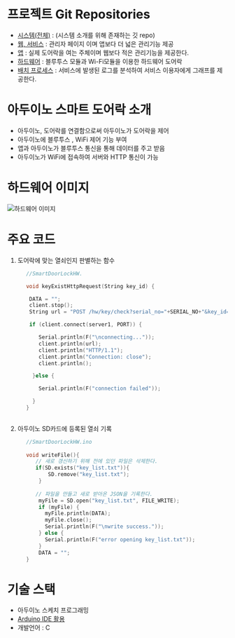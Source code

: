 # 프로젝트 Git Repositories
 - [시스템(전체)](https://github.com/yung6699/SmartDoorLock) : (시스템 소개를 위해 존재하는 깃 repo) 
 - [웹, 서비스](../SmartDoorLock-WebApplication) : 관리자 페이지 이며 앱보다 더 넓은 관리기능 제공
 - [앱](../SmartDoorLock-HybridApplication) : 실제 도어락을 여는 주체이며 웹보다 적은 관리기능을 제공한다.
 - [하드웨어](../SmartDoorLock-Arduino) : 블루투스 모듈과 Wi-Fi모듈을 이용한 하드웨어 도어락
 - [배치 프로세스](../SmartDoorLock-BatchProcess) : 서비스에 발생된 로그를 분석하여 서비스 이용자에게 그래프를 제공한다.

# 아두이노 스마트 도어락 소개

- 아두이노, 도어락를 연결함으로써 아두이노가 도어락을 제어
- 아두이노에 블루투스 , WiFi 제어 기능 부여
- 앱과 아두이노가 블루투스 통신을 통해 데이터를 주고 받음
- 아두이노가 WiFi에 접속하여 서버와 HTTP 통신이 가능

   
# 하드웨어 이미지 

![하드웨어 이미지](https://github.com/yung6699/SmartDoorLock/blob/master/SmartDoorLock-Arduino/docs/Hardware.png)

# 주요 코드

 1. 도어락에 맞는 열쇠인지 판별하는 함수

  ``` c
	  	//SmartDoorLockHW.

		void keyExistHttpRequest(String key_id) {

 		 DATA = "";
   		 client.stop();
   		 String url = "POST /hw/key/check?serial_no="+SERIAL_NO+"&key_id="+key_id;

  		 if (client.connect(server1, PORT)) {

   			Serial.println(F("\nconnecting..."));
		    client.println(url);
		    client.println("HTTP/1.1");
		    client.println("Connection: close");
		    client.println();

		  }else {

		    Serial.println(F("connection failed")); 

		  }
		}
	

  ```

 2. 아두이노 SD카드에 등록된 열쇠 기록

  ``` c
		//SmartDoorLockHW.ino
		
		void writeFile(){
		   // 새로 갱신하기 위해 전에 있던 파일은 삭제한다.
		   if(SD.exists("key_list.txt")){
		       SD.remove("key_list.txt");  
		    }
		    
		   // 파일을 만들고 새로 받아온 JSON을 기록한다.
		    myFile = SD.open("key_list.txt", FILE_WRITE);
		    if (myFile) {
		      myFile.println(DATA);
		      myFile.close();
		      Serial.println(F("\nwrite success."));
		    } else {
		      Serial.println(F("error opening key_list.txt"));
		    }
		    DATA = "";
		}

  ```

# 기술 스택

 - 아두이노 스케치 프로그래밍
  - [Arduino IDE 활용](https://www.arduino.cc/en/Main/Software) 
  - 개발언어 : C

